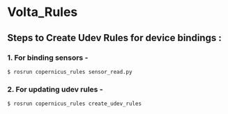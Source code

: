 # Volta_Rules
## Steps to Create Udev Rules for device bindings :

### 1. For binding sensors - 
```
$ rosrun copernicus_rules sensor_read.py  
```
### 2. For updating udev rules - 
```
$ rosrun copernicus_rules create_udev_rules
```
